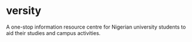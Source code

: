 # versity

A one-stop information resource centre for Nigerian university students to aid their studies and campus activities.
